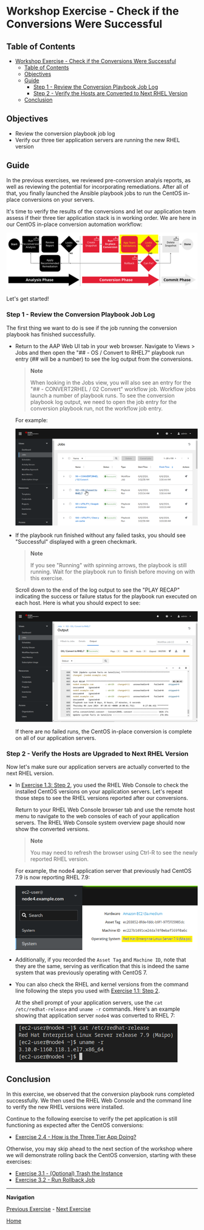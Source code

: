 # Workshop Exercise - Check if the Conversions Were Successful

## Table of Contents

- [Workshop Exercise - Check if the Conversions Were Successful](#workshop-exercise---check-if-the-conversions-were-successful)
  - [Table of Contents](#table-of-contents)
  - [Objectives](#objectives)
  - [Guide](#guide)
    - [Step 1 - Review the Conversion Playbook Job Log](#step-1---review-the-conversion-playbook-job-log)
    - [Step 2 - Verify the Hosts are Converted to Next RHEL Version](#step-2---verify-the-hosts-are-converted-to-next-rhel-version)
  - [Conclusion](#conclusion)

## Objectives

* Review the conversion playbook job log
* Verify our three tier application servers are running the new RHEL version

## Guide

In the previous exercises, we reviewed pre-conversion analyis reports, as well as reviewing the potential for incorporating remediations. After all of that, you finally launched the Ansible playbook jobs to run the CentOS in-place conversions on your servers.

It's time to verify the results of the conversions and let our application team assess if their three tier application stack is in working order. We are here in our CentOS in-place conversion automation workflow:

![Automation approach workflow diagram with app validation steps highlighted](images/ripu-workflow-hl-validate.svg)

Let's get started!

### Step 1 - Review the Conversion Playbook Job Log

The first thing we want to do is see if the job running the conversion playbook has finished successfully.

- Return to the AAP Web UI tab in your web browser. Navigate to Views > Jobs and then open the "## - OS / Convert to RHEL7" playbook run entry (## will be a number) to see the log output from the conversions.

  > **Note**
  >
  > When looking in the Jobs view, you will also see an entry for the "## - CONVERT2RHEL / 02 Convert" workflow job. Workflow jobs launch a number of playbook runs. To see the conversion playbook log output, we need to open the job entry for the conversion playbook run, not the workflow job entry.

  For example:

  ![AAP Web UI listing conversion job entries](images/conversion_jobs.png)

- If the playbook run finished without any failed tasks, you should see "Successful" displayed with a green checkmark.

  > **Note**
  >
  > If you see "Running" with spinning arrows, the playbook is still running. Wait for the playbook run to finish before moving on with this exercise.

  Scroll down to the end of the log output to see the "PLAY RECAP" indicating the success or failure status for the playbook run executed on each host. Here is what you should expect to see:

  ![AAP Web UI showing successful conversion playbook run play recap](images/conversion_play_recap.png)

  If there are no failed runs, the CentOS in-place conversion is complete on all of our application servers.

### Step 2 - Verify the Hosts are Upgraded to Next RHEL Version

Now let's make sure our application servers are actually converted to the next RHEL version.

- In [Exercise 1.3: Step 2](../1.3-report/README.md#step-2---navigating-the-rhel-web-console), you used the RHEL Web Console to check the installed CentOS versions on your application servers. Let's repeat those steps to see the RHEL versions reported after our conversions.

  Return to your RHEL Web Console browser tab and use the remote host menu to navigate to the web consoles of each of your application servers. The RHEL Web Console system overview page should now show the converted versions.

  > **Note**
  >
  > You may need to refresh the browser using Ctrl-R to see the newly reported RHEL version.

  For example, the node4 application server that previously had CentOS 7.9 is now reporting RHEL 7.9:

  ![node4 running Red Hat Enterprise Linux 7.9 (Plow)](images/rhel7_converted.png)

- Additionally, if you recorded the `Asset Tag` and `Machine ID`, note that they are the same, serving as verification that this is indeed the same system that was previously operating with CentOS 7.

- You can also check the RHEL and kernel versions from the command line following the steps you used with [Exercise 1.1: Step 2](../1.1-setup/README.md#step-2---open-a-terminal-session).

  At the shell prompt of your application servers, use the `cat /etc/redhat-release` and `uname -r` commands. Here's an example showing that application server `node4` was converted to RHEL 7:

  ![command output showing RHEL7 is installed](images/rhel7_commands.png)

## Conclusion

In this exercise, we observed that the conversion playbook runs completed successfully. We then used the RHEL Web Console and the command line to verify the new RHEL versions were installed.

Continue to the following exercise to verify the pet application is still functioning as expected after the CentOS conversions:

- [Exercise 2.4 - How is the Three Tier App Doing?](../2.4-check-three-tier-app/README.md)

Otherwise, you may skip ahead to the next section of the workshop where we will demonstrate rolling back the CentOS conversion, starting with these exercises:

- [Exercise 3.1 - (Optional) Trash the Instance](../3.1-rm-rf/README.md)
- [Exercise 3.2 - Run Rollback Job](../3.2-rollback/README.md)

---

**Navigation**

[Previous Exercise](../2.2-snapshots/README.md) - [Next Exercise](../2.4-check-three-tier-app/README.md)

[Home](../README.md)
